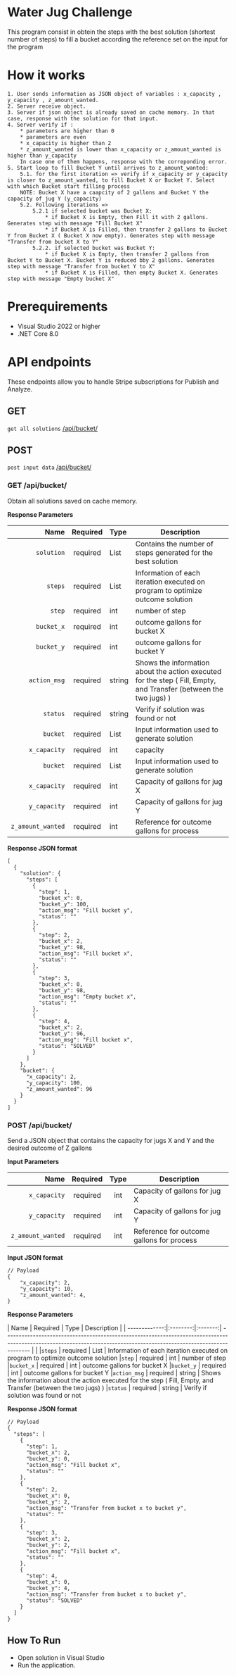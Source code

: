 
# Water Jug Challenge

This program consist in obtein the steps with the best solution (shortest number of steps) to fill a bucket according the reference set on the input for the program

# How it works

    1. User sends information as JSON object of variables : x_capacity , y_capacity , z_amount_wanted.
    2. Server receive object.
    3. Server if json object is already saved on cache memory. In that case, response with the solution for that input.
    4. Server verify if :
        * parameters are higher than 0
        * parameters are even
        * x_capacity is higher than 2
        * z_amount_wanted is lower than x_capacity or z_amount_wanted is higher than y_capacity
        In case one of them happens, response with the correponding error.
    5. Start loop to fill Bucket Y until arrives to z_amount_wanted:
        5.1. for the first iteration => verify if x_capacity or y_capacity is closer to z_amount_wanted, to fill Bucket X or Bucket Y. Select with which Bucket start filling process
        NOTE: Bucket X have a caapcity of 2 gallons and Bucket Y the capacity of jug Y (y_capacity)
        5.2. Following iterations =>
            5.2.1 if selected bucket was Bucket X:
                * if Bucket X is Empty, then Fill it with 2 gallons. Generates step with message "Fill Bucket X"
                * if Bucket X is Filled, then transfer 2 gallons to Bucket Y from Bucket X ( Bucket X now empty). Generates step with message "Transfer from bucket X to Y"
            5.2.2. if selected bucket was Bucket Y:
                * if Bucket X is Empty, then transfer 2 gallons from Bucket Y to Bucket X. Bucket Y is reduced bby 2 gallons. Generates step with message "Transfer from bucket Y to X"
                * if Bucket X is Filled, then empty Bucket X. Generates step with message "Empty bucket X"

# Prerequirements

* Visual Studio 2022 or higher
* .NET Core 8.0

# API endpoints

These endpoints allow you to handle Stripe subscriptions for Publish and Analyze.

## GET
`get all solutions` [/api/bucket/](#get-api-bucket)

## POST
`post input data` [/api/bucket/](#get-api-bucket)

### GET /api/bucket/
Obtain all solutions saved on cache memory.

**Response Parameters**

|          Name | Required |  Type   |   Description |
| -------------:|:--------:|:-------|--------------------------------------------------------------------------------------------------------------------------------------------------------------------- |
|`solution` | required | List  | Contains the number of steps generated for the best solution |
|`steps` | required | List  | Information of each iteration executed on program to optimize outcome solution
|`step` | required | int  | number of step
|`bucket_x` | required | int  | outcome gallons for bucket X
|`bucket_y` | required | int  | outcome gallons for bucket Y
|`action_msg` | required | string  | Shows the information about the action executed for the step ( Fill, Empty, and Transfer (between the two jugs) )
|`status` | required | string  | Verify if solution was found or not
|`bucket` | required | List  | Input information used to generate solution
|`x_capacity` | required | int  | capacity 
|`bucket` | required | List  | Input information used to generate solution
|`x_capacity` | required | int  | Capacity of gallons for jug X                                                     |
|`y_capacity` | required | int  | Capacity of gallons for jug Y
|`z_amount_wanted` | required | int  | Reference for outcome gallons for process

**Response JSON format**

```
[
  {
    "solution": {
      "steps": [
        {
          "step": 1,
          "bucket_x": 0,
          "bucket_y": 100,
          "action_msg": "Fill bucket y",
          "status": ""
        },
        {
          "step": 2,
          "bucket_x": 2,
          "bucket_y": 98,
          "action_msg": "Fill bucket x",
          "status": ""
        },
        {
          "step": 3,
          "bucket_x": 0,
          "bucket_y": 98,
          "action_msg": "Empty bucket x",
          "status": ""
        },
        {
          "step": 4,
          "bucket_x": 2,
          "bucket_y": 96,
          "action_msg": "Fill bucket x",
          "status": "SOLVED"
        }
      ]
    },
    "bucket": {
      "x_capacity": 2,
      "y_capacity": 100,
      "z_amount_wanted": 96
    }
  }
]
```

### POST /api/bucket/
Send a JSON object that contains the capacity for jugs X and Y and the desired outcome of Z gallons

**Input Parameters**

|          Name | Required |  Type   |   Description |
| -------------:|:--------:|:-------:|--------------------------------------------------------------------------------------------------------------------------------------------------------------------- |
|`x_capacity` | required | int  | Capacity of gallons for jug X                                                     |
|`y_capacity` | required | int  | Capacity of gallons for jug Y
|`z_amount_wanted` | required | int  | Reference for outcome gallons for process

**Input JSON format**

```
// Payload
{
    "x_capacity": 2,
    "y_capacity": 10,
    "z_amount_wanted": 4,
}
```

**Response Parameters**

|          Name | Required |  Type   |   Description |
| -------------:|:--------:|:-------:| --------------------------------------------------------------------------------------------------------------------------------------------------------------------- |                                                   |
|`steps` | required | List  | Information of each iteration executed on program to optimize outcome solution
|`step` | required | int  | number of step
|`bucket_x` | required | int  | outcome gallons for bucket X
|`bucket_y` | required | int  | outcome gallons for bucket Y
|`action_msg` | required | string  | Shows the information about the action executed for the step ( Fill, Empty, and Transfer (between the two jugs) )
|`status` | required | string  | Verify if solution was found or not

**Response JSON format**

```
// Payload
{
  "steps": [
    {
      "step": 1,
      "bucket_x": 2,
      "bucket_y": 0,
      "action_msg": "Fill bucket x",
      "status": ""
    },
    {
      "step": 2,
      "bucket_x": 0,
      "bucket_y": 2,
      "action_msg": "Transfer from bucket x to bucket y",
      "status": ""
    },
    {
      "step": 3,
      "bucket_x": 2,
      "bucket_y": 2,
      "action_msg": "Fill bucket x",
      "status": ""
    },
    {
      "step": 4,
      "bucket_x": 0,
      "bucket_y": 4,
      "action_msg": "Transfer from bucket x to bucket y",
      "status": "SOLVED"
    }
  ]
}
```

## How To Run

* Open solution in Visual Studio 
* Run the application.
